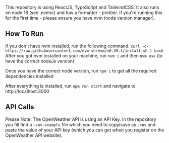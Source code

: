 This repository is using ReactJS, TypeScript and TailwindCSS. It also runs on node 18 (see .nvmrc) and has a formatter - prettier. If you're running this for the first time - please ensure you have nvm (node version manager).


## How To Run

If you don't have nvm installed, run the following command:
`curl -o- https://raw.githubusercontent.com/nvm-sh/nvm/v0.39.1/install.sh | bash`
After you got nvm installed on your machine, run `nvm i` and then `nvm use` (to have the correct nodeJs version)

Once you have the correct node version, run `npm i` to get all the required dependencies installed

After everything is installed, run `npm run start` and navigate to http://localhost:3000

## API Calls

Please Note: The OpenWeather API is using an API Key. In the repository you fill find a `.env.example` file which you need to copy/save as `.env` and paste the value of your API key (which you can get when you register on the OpenWeather API website).
